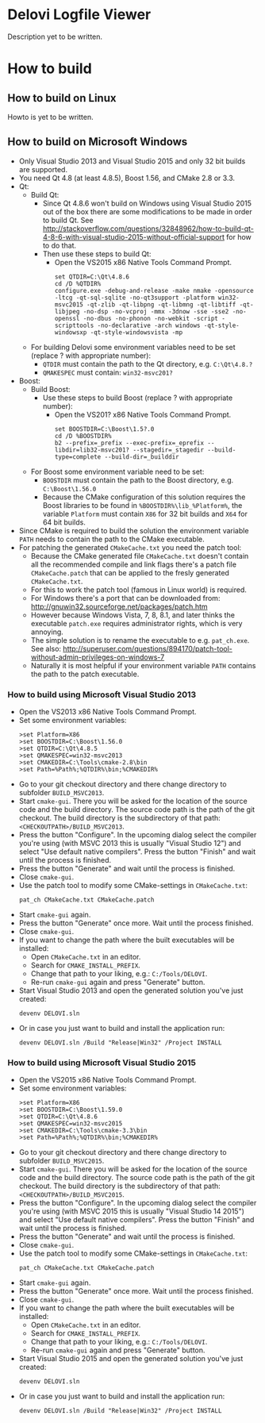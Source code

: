 # Delovi Logfile Viewer

Description yet to be written.



# How to build



## How to build on Linux

Howto is yet to be written.



## How to build on Microsoft Windows

* Only Visual Studio 2013 and Visual Studio 2015 and only 32 bit builds are supported.
* You need Qt 4.8 (at least 4.8.5), Boost 1.56, and CMake 2.8 or 3.3.
* Qt:
  * Build Qt:
    * Since Qt 4.8.6 won't build on Windows using Visual Studio 2015 out of the box there are some modifications to be made in order to build Qt. See http://stackoverflow.com/questions/32848962/how-to-build-qt-4-8-6-with-visual-studio-2015-without-official-support for how to do that.
    * Then use these steps to build Qt:
      * Open the VS2015 x86 Native Tools Command Prompt.
        ```
        set QTDIR=C:\Qt\4.8.6
        cd /D %QTDIR%
        configure.exe -debug-and-release -make nmake -opensource -ltcg -qt-sql-sqlite -no-qt3support -platform win32-msvc2015 -qt-zlib -qt-libpng -qt-libmng -qt-libtiff -qt-libjpeg -no-dsp -no-vcproj -mmx -3dnow -sse -sse2 -no-openssl -no-dbus -no-phonon -no-webkit -script -scripttools -no-declarative -arch windows -qt-style-windowsxp -qt-style-windowsvista -mp
        ```
  * For building Delovi some environment variables need to be set (replace ? with appropriate number):
    * `QTDIR` must contain the path to the Qt directory, e.g. `C:\Qt\4.8.?`
    * `QMAKESPEC` must contain: `win32-msvc201?`
* Boost:
  * Build Boost:
    * Use these steps to build Boost (replace ? with appropriate number):
      * Open the VS201? x86 Native Tools Command Prompt.
        ```
        set BOOSTDIR=C:\Boost\1.5?.0
        cd /D %BOOSTDIR%
        b2 --prefix=_prefix --exec-prefix=_eprefix --libdir=lib32-msvc201? --stagedir=_stagedir --build-type=complete --build-dir=_builddir
        ```
  * For Boost some environment variable need to be set:
    * `BOOSTDIR` must contain the path to the Boost directory, e.g. `C:\Boost\1.56.0`
    * Because the CMake configuration of this solution requires the Boost libraries to be found in `%BOOSTDIR%\lib_%Platform%`, the variable `Platform` must contain `X86` for 32 bit builds and `X64` for 64 bit builds.
* Since CMake is required to build the solution the environment variable `PATH` needs to contain the path to the CMake executable.
* For patching the generated `CMakeCache.txt` you need the patch tool:
  * Because the CMake generated file `CMakeCache.txt` doesn't contain all the recommended compile and link flags there's a patch file `CMakeCache.patch` that can be applied to the fresly generated `CMakeCache.txt`.
  * For this to work the patch tool (famous in Linux world) is required.
  * For Windows there's a port that can be downloaded from: http://gnuwin32.sourceforge.net/packages/patch.htm
  * However because Windows Vista, 7, 8, 8.1, and later thinks the executable `patch.exe` requires administrator rights, which is very annoying.
  * The simple solution is to rename the executable to e.g. `pat_ch.exe`. See also: http://superuser.com/questions/894170/patch-tool-without-admin-privileges-on-windows-7
  * Naturally it is most helpful if your environment variable `PATH` contains the path to the patch executable.



### How to build using Microsoft Visual Studio 2013

* Open the VS2013 x86 Native Tools Command Prompt.
* Set some environment variables:
  ```
  >set Platform=X86
  >set BOOSTDIR=C:\Boost\1.56.0
  >set QTDIR=C:\Qt\4.8.5
  >set QMAKESPEC=win32-msvc2013
  >set CMAKEDIR=C:\Tools\cmake-2.8\bin
  >set Path=%Path%;%QTDIR%\bin;%CMAKEDIR%
  ```
* Go to your git checkout directory and there change directory to subfolder `BUILD_MSVC2013`.
* Start `cmake-gui`. There you will be asked for the location of the source code and the build directory. The source code path is the path of the git checkout. The build directory is the subdirectory of that path: `<CHECKOUTPATH>/BUILD_MSVC2013`.
* Press the button "Configure". In the upcoming dialog select the compiler you're using (with MSVC 2013 this is usually "Visual Studio 12") and select "Use default native compilers". Press the button "Finish" and wait until the process is finished.
* Press the button "Generate" and wait until the process is finished.
* Close `cmake-gui`.
* Use the patch tool to modify some CMake-settings in `CMakeCache.txt`:
  ```
  pat_ch CMakeCache.txt CMakeCache.patch
  ```
* Start `cmake-gui` again.
* Press the button "Generate" once more. Wait until the process finished.
* Close `cmake-gui`.
* If you want to change the path where the built executables will be installed:
  * Open `CMakeCache.txt` in an editor.
  * Search for `CMAKE_INSTALL_PREFIX`.
  * Change that path to your liking, e.g.: `C:/Tools/DELOVI`.
  * Re-run `cmake-gui` again and press "Generate" button.
* Start Visual Studio 2013 and open the generated solution you've just created:
  ```
  devenv DELOVI.sln
  ```
* Or in case you just want to build and install the application run:
  ```
  devenv DELOVI.sln /Build "Release|Win32" /Project INSTALL
  ```



### How to build using Microsoft Visual Studio 2015

* Open the VS2015 x86 Native Tools Command Prompt.
* Set some environment variables:
  ```
  >set Platform=X86
  >set BOOSTDIR=C:\Boost\1.59.0
  >set QTDIR=C:\Qt\4.8.6
  >set QMAKESPEC=win32-msvc2015
  >set CMAKEDIR=C:\Tools\cmake-3.3\bin
  >set Path=%Path%;%QTDIR%\bin;%CMAKEDIR%
  ```
* Go to your git checkout directory and there change directory to subfolder `BUILD_MSVC2015`.
* Start `cmake-gui`. There you will be asked for the location of the source code and the build directory. The source code path is the path of the git checkout. The build directory is the subdirectory of that path: `<CHECKOUTPATH>/BUILD_MSVC2015`.
* Press the button "Configure". In the upcoming dialog select the compiler you're using (with MSVC 2015 this is usually "Visual Studio 14 2015") and select "Use default native compilers". Press the button "Finish" and wait until the process is finished.
* Press the button "Generate" and wait until the process is finished.
* Close `cmake-gui`.
* Use the patch tool to modify some CMake-settings in `CMakeCache.txt`:
  ```
  pat_ch CMakeCache.txt CMakeCache.patch
  ```
* Start `cmake-gui` again.
* Press the button "Generate" once more. Wait until the process finished.
* Close `cmake-gui`.
* If you want to change the path where the built executables will be installed:
  * Open `CMakeCache.txt` in an editor.
  * Search for `CMAKE_INSTALL_PREFIX`.
  * Change that path to your liking, e.g.: `C:/Tools/DELOVI`.
  * Re-run `cmake-gui` again and press "Generate" button.
* Start Visual Studio 2015 and open the generated solution you've just created:
  ```
  devenv DELOVI.sln
  ```
* Or in case you just want to build and install the application run:
  ```
  devenv DELOVI.sln /Build "Release|Win32" /Project INSTALL
  ```
